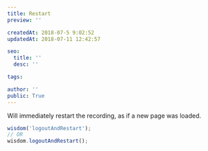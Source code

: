 ```yaml
---
title: Restart
preview: ''

createdAt: 2018-07-5 9:02:52
updatedAt: 2018-07-11 12:42:57

seo:
  title: ''
  desc: ''

tags:

author: ''
public: True
---
```




Will immediately restart the recording, as if a new page was loaded.

```js
wisdom('logoutAndRestart');
// OR
wisdom.logoutAndRestart();
```
